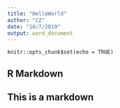 ```yaml
---
title: "HelloWorld"
author: "CZ"
date: "10/7/2019"
output: word_document
---
```


```{r setup, include=FALSE}
knitr::opts_chunk$set(echo = TRUE)
```

## R Markdown
## This is a markdown

